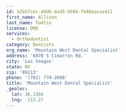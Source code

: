 ```yaml
---
id: b2b57cec-ddd6-4ad5-b594-fe80aacaed11
first_name: Allison
last_name: Tomlin
license: DMD
services:
  - Orthodontist
category: Dentists
org_name: 'Mountain West Dental Specialist'
address: '6970 S Cimarron Rd.'
city: 'Las Veagas'
state: NV
zip: '89113'
phone: '(702) 774-2698'
title: 'Mountain West Dental Specialist'
_geoloc:
  lat: 36.1384
  lng: -115.27
---
```

